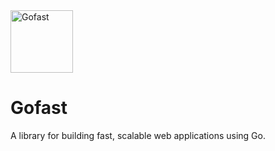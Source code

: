 <img src="https://res.cloudinary.com/dz3h2cqfd/image/fetch/f_auto,q_auto:good,e_sharpen/e_contrast,co_rgb:000000/w_800/https://masbvijroflqdbrjtolx.supabase.co/storage/v1/object/public/Icons/icons/e892124e59d7a3248ecf634d2eb3847861a259dc976b4032e612f3c6db7555a6" alt="Gofast" width="100" height="100">

# Gofast

A library for building fast, scalable web applications using Go.
